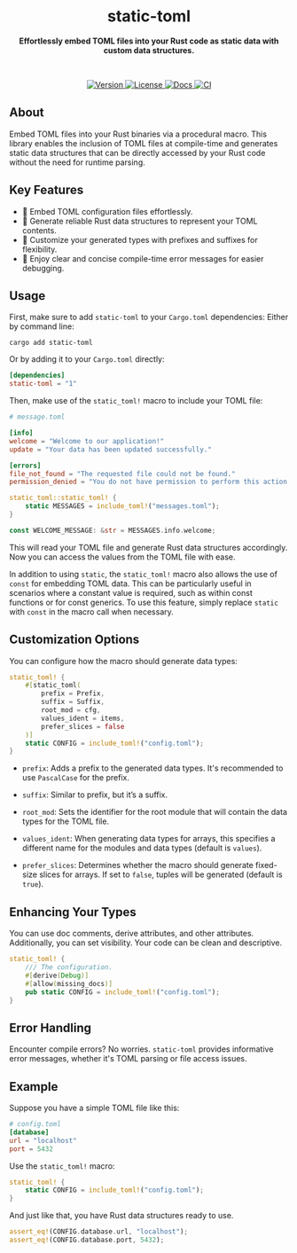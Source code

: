 <h1 align="center">static-toml</h1>
<p align="center">
  <b>
    Effortlessly embed TOML files into your Rust code as static data with 
    custom data structures.
  </b>
</p>

<br>

<p align="center">
  <a href="https://crates.io/crates/static-toml">
    <img alt="Version" src="https://img.shields.io/crates/v/static-toml?style=for-the-badge"/>
  </a>
  <a href="https://github.com/cptpiepmatz/static-toml/blob/main/LICENSE">
    <img alt="License" src="https://img.shields.io/crates/l/static-toml?style=for-the-badge"/>  
  </a>
  <a href="https://docs.rs/static-toml">
    <img alt="Docs" src="https://img.shields.io/docsrs/static-toml?style=for-the-badge&logo=docs.rs"/>  
  </a>
  <a href="https://docs.rs/static-toml">
    <img alt="CI" src="https://img.shields.io/github/actions/workflow/status/cptpiepmatz/static-toml/cargo.yml?style=for-the-badge&logo=github&label=CI"/>  
  </a>
</p>


## About

Embed TOML files into your Rust binaries via a procedural macro.
This library enables the inclusion of TOML files at compile-time and generates 
static data structures that can be directly accessed by your Rust code without 
the need for runtime parsing.

## Key Features
- 📝 Embed TOML configuration files effortlessly.
- 🔨 Generate reliable Rust data structures to represent your TOML contents.
- 🔧 Customize your generated types with prefixes and suffixes for flexibility.
- 🚦 Enjoy clear and concise compile-time error messages for easier debugging.

## Usage
First, make sure to add `static-toml` to your `Cargo.toml` dependencies:
Either by command line:
```shell 
cargo add static-toml
```
Or by adding it to your `Cargo.toml` directly:
```toml
[dependencies]
static-toml = "1"
```

Then, make use of the `static_toml!` macro to include your TOML file:
```toml
# message.toml

[info]
welcome = "Welcome to our application!"
update = "Your data has been updated successfully."

[errors]
file_not_found = "The requested file could not be found."
permission_denied = "You do not have permission to perform this action."
```

```rust
static_toml::static_toml! {
    static MESSAGES = include_toml!("messages.toml");
}

const WELCOME_MESSAGE: &str = MESSAGES.info.welcome;
```
This will read your TOML file and generate Rust data structures accordingly.
Now you can access the values from the TOML file with ease.

In addition to using `static`, the `static_toml!` macro also allows the use of 
`const` for embedding TOML data. 
This can be particularly useful in scenarios where a constant value is required, 
such as within const functions or for const generics. 
To use this feature, simply replace `static` with `const` in the macro call when 
necessary.

## Customization Options
You can configure how the macro should generate data types:
```rust
static_toml! {
    #[static_toml(
        prefix = Prefix, 
        suffix = Suffix, 
        root_mod = cfg, 
        values_ident = items, 
        prefer_slices = false
    )]
    static CONFIG = include_toml!("config.toml");
}
```

- `prefix`: 
  Adds a prefix to the generated data types. 
  It's recommended to use `PascalCase` for the prefix.

- `suffix`: 
  Similar to prefix, but it’s a suffix.

- `root_mod`: 
  Sets the identifier for the root module that will contain the data types for 
  the TOML file.

- `values_ident`: 
  When generating data types for arrays, this specifies a different name for 
  the modules and data types (default is `values`).

- `prefer_slices`: 
  Determines whether the macro should generate fixed-size slices for arrays. 
  If set to `false`, tuples will be generated (default is `true`).

## Enhancing Your Types
You can use doc comments, derive attributes, and other attributes.
Additionally, you can set visibility. 
Your code can be clean and descriptive.

```rust
static_toml! {
    /// The configuration.
    #[derive(Debug)]
    #[allow(missing_docs)]
    pub static CONFIG = include_toml!("config.toml");
}
```

## Error Handling
Encounter compile errors? 
No worries. 
`static-toml` provides informative error messages, whether it's TOML parsing or 
file access issues.

## Example
Suppose you have a simple TOML file like this:
```toml
# config.toml
[database]
url = "localhost"
port = 5432
```

Use the `static_toml!` macro:
```rust
static_toml! {
    static CONFIG = include_toml!("config.toml");
}
```

And just like that, you have Rust data structures ready to use.
```rust
assert_eq!(CONFIG.database.url, "localhost");
assert_eq!(CONFIG.database.port, 5432);
```
